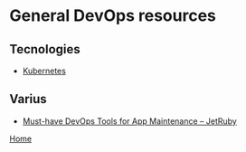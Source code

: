 # General DevOps resources

## Tecnologies
- [Kubernetes](/../../dev_ops/kubernetes/links.md)


## Varius

- [Must-have DevOps Tools for App Maintenance – JetRuby](https://expertise.jetruby.com/must-have-devops-tools-for-app-maintenance-fb914eb6fb5b)

[Home](/../../README.md)